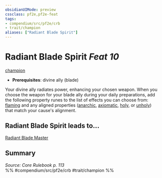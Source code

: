 ```yaml
---
obsidianUIMode: preview
cssclass: pf2e,pf2e-feat
tags:
- compendium/src/pf2e/crb
- trait/champion
aliases: ["Radiant Blade Spirit"]
---
```

# Radiant Blade Spirit  *Feat 10*  
[champion](Reference/Rules/Traits/champion.md "Champion Class Trait")  

- **Prerequisites**: divine ally (blade)

Your divine ally radiates power, enhancing your chosen weapon. When you choose the weapon for your blade ally during your daily preparations, add the following property runes to the list of effects you can choose from: [flaming](flaming.md) and any aligned properties ([anarchic](anarchic.md), [axiomatic](axiomatic.md), [holy](holy.md), or [unholy](unholy.md)) that match your cause's alignment.

## Radiant Blade Spirit leads to...

[Radiant Blade Master](radiant-blade-master.md)

## Summary

*Source: Core Rulebook p. 113*  
%% #compendium/src/pf2e/crb #trait/champion %%